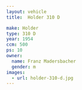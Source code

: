 ```yaml
---
layout: vehicle
title:  Holder 310 D

make: Holder
type: 310 D
year: 1954
ccm: 500
ps: 10
owner:
  name: Franz Madersbacher
  gender: m
images:
  - url: holder-310-d.jpg
---
```

